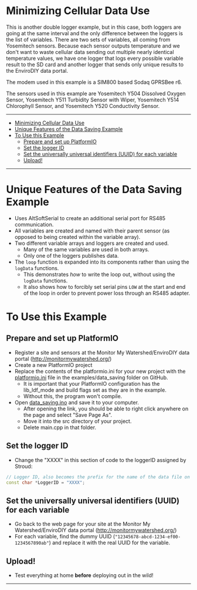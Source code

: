 # Minimizing Cellular Data Use<!-- {#example_data_saving} -->

This is another double logger example, but in this case, both loggers are going at the same interval and the only difference between the loggers is the list of variables.
There are two sets of variables, all coming from Yosemitech sensors.
Because each sensor outputs temperature and we don't want to waste cellular data sending out multiple nearly identical temperature values, we have one logger that logs every possible variable result to the SD card and another logger that sends only unique results to the EnviroDIY data portal.

The modem used in this example is a SIM800 based Sodaq GPRSBee r6.

The sensors used in this example are Yosemitech Y504 Dissolved Oxygen Sensor, Yosemitech Y511 Turbidity Sensor with Wiper, Yosemitech Y514 Chlorophyll Sensor, and Yosemitech Y520 Conductivity Sensor.

_______

[//]: # ( @tableofcontents )

[//]: # ( @m_footernavigation )

[//]: # ( Start GitHub Only )
- [Minimizing Cellular Data Use](#minimizing-cellular-data-use)
- [Unique Features of the Data Saving Example](#unique-features-of-the-data-saving-example)
- [To Use this Example](#to-use-this-example)
  - [Prepare and set up PlatformIO](#prepare-and-set-up-platformio)
  - [Set the logger ID](#set-the-logger-id)
  - [Set the universally universal identifiers (UUID) for each variable](#set-the-universally-universal-identifiers-uuid-for-each-variable)
  - [Upload!](#upload)

[//]: # ( End GitHub Only )

_______

# Unique Features of the Data Saving Example<!-- {#example_data_saving_unique} -->
- Uses AltSoftSerial to create an additional serial port for RS485 communication.
- All variables are created and named with their parent sensor (as opposed to being created within the variable array).
- Two different variable arrays and loggers are created and used.
  - Many of the same variables are used in both arrays.
  - Only one of the loggers publishes data.
- The `loop` function is expanded into its components rather than using the `logData` functions.
  - This demonstrates *how* to write the loop out, without using the `logData` functions.
  - It also shows how to forcibly set serial pins `LOW` at the start and end of the loop in order to prevent power loss through an RS485 adapter.

# To Use this Example<!-- {#example_data_saving_using} -->

## Prepare and set up PlatformIO<!-- {#example_data_saving_pio} -->
- Register a site and sensors at the Monitor My Watershed/EnviroDIY data portal (http://monitormywatershed.org/)
- Create a new PlatformIO project
- Replace the contents of the platformio.ini for your new project with the [platformio.ini](https://raw.githubusercontent.com/EnviroDIY/ModularSensors/master/examples/data_saving/platformio.ini) file in the examples/data_saving folder on GitHub.
    - It is important that your PlatformIO configuration has the lib_ldf_mode and build flags set as they are in the example.
    - Without this, the program won't compile.
- Open [data_saving.ino](https://raw.githubusercontent.com/EnviroDIY/ModularSensors/master/examples/data_saving/data_saving.ino) and save it to your computer.
    - After opening the link, you should be able to right click anywhere on the page and select "Save Page As".
    - Move it into the src directory of your project.
    - Delete main.cpp in that folder.

## Set the logger ID<!-- {#example_data_saving_logger_id} -->
- Change the "XXXX" in this section of code to the loggerID assigned by Stroud:

```cpp
// Logger ID, also becomes the prefix for the name of the data file on SD card
const char *LoggerID = "XXXX";
```

## Set the universally universal identifiers (UUID) for each variable<!-- {#example_data_saving_uuids} -->
- Go back to the web page for your site at the Monitor My Watershed/EnviroDIY data portal (http://monitormywatershed.org/)
- For each variable, find the dummy UUID (`"12345678-abcd-1234-ef00-1234567890ab"`) and replace it with the real UUID for the variable.

## Upload!<!-- {#example_data_saving_upload} -->
- Test everything at home **before** deploying out in the wild!

_______


[//]: # ( @section example_data_saving_pio_config PlatformIO Configuration )

[//]: # ( @include{lineno} data_saving/platformio.ini )

[//]: # ( @section example_data_saving_code The Complete Code )

[//]: # ( @include{lineno} data_saving/data_saving.ino )
